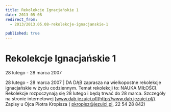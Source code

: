 ```yaml
---
title: Rekolekcje Ignacjańskie 1
date: 2013-05-08
redirect_from: 
  - 2013/2013.05.08-rekolekcje-ignacjanskie-1

published: true
---
```




# Rekolekcje Ignacjańskie 1

<time>28 lutego - 28 marca 2007</time>

28 lutego - 28 marca 2007 | DA DĄB zaprasza na wielkopostne rekolekcje ignacjańskie w życiu codziennym. Temat rekolekcji to: NAUKA MIŁOŚCI. Rekolekcje rozpoczynają się 28 lutego i będą trwać do 28 marca. Szczegóły na stronie internetowej [www.dab.jezuici.pl](http://www.dab.jezuici.pl/). Zapisy u Ojca Piotra Kropisza ( pkropisz@jezuici.pl, 22 54 28 842)

<!--{{json:{"created_date":"2013-05-08 20:59:32","publish_down":"0000-00-00 00:00:00","id":"451"}}}-->
